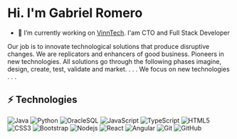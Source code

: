 # Hi. I'm Gabriel Romero


- 🔭 I’m currently working on [VinnTech](https://vinn.tech/). I'am CTO and Full Stack Developer

Our job is to innovate technological solutions that produce disruptive changes. We are replicators and enhancers of good business. Pioneers in new technologies. All solutions go through the following phases imagine, design, create, test, validate and market.
.
.
.
We focus on new technologies
.
.
.
## ⚡ Technologies

![Java](https://img.shields.io/badge/-Java-black?style=flat-square&logo=java)
![Python](https://img.shields.io/badge/-Python-black?style=flat-square&logo=python)
![OracleSQL](https://img.shields.io/badge/-OracleSQL-black?style=flat-square&logo=Oraclesql)
![JavaScript](https://img.shields.io/badge/-JavaScript-black?style=flat-square&logo=javascript)
![TypeScript](https://img.shields.io/badge/-TypeScript-007ACC?style=flat-square&logo=typescript)
![HTML5](https://img.shields.io/badge/-HTML5-E34F26?style=flat-square&logo=html5&logoColor=white)
![CSS3](https://img.shields.io/badge/-CSS3-1572B6?style=flat-square&logo=css3)
![Bootstrap](https://img.shields.io/badge/-Bootstrap-563D7C?style=flat-square&logo=bootstrap)
![Nodejs](https://img.shields.io/badge/-Nodejs-black?style=flat-square&logo=Node.js)
![React](https://img.shields.io/badge/-React-black?style=flat-square&logo=react)
![Angular](https://img.shields.io/badge/-Angular-black?style=flat-square&logo=angular)
![Git](https://img.shields.io/badge/-Git-black?style=flat-square&logo=git)
![GitHub](https://img.shields.io/badge/-GitHub-181717?style=flat-square&logo=github)

